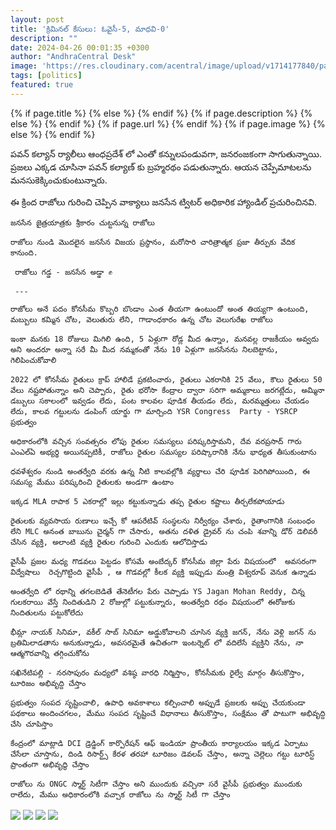 ```yaml
---
layout: post
title: 'క్రిమినల్ కేసులు: ఓవైసీ-5, మాధవి-0'
description: ""
date: 2024-04-26 00:01:35 +0300
author: "AndhraCentral Desk"
image: 'https://res.cloudinary.com/acentral/image/upload/v1714177840/pawank/razolepawan_wehmpe.jpg'
tags: [politics]
featured: true
---
```


<meta content="{{ site.title }}" property="og:site_name">
{% if page.title %}
  <meta content="{{ page.title }}" property="og:title">
{% else %}
  <meta content="{{ site.title }}" property="og:title">
{% endif %}
{% if page.description %}
  <meta content="{{ page.description }}" property="og:description">
{% else %}
  <meta content="{{ site.description }}" property="og:description">
{% endif %}
{% if page.url %}
  <meta content="{{ site.url }}{{ page.url }}" property="og:url">
{% endif %}
{% if page.image %}
  <meta content="https://res.cloudinary.com/acentral/image/upload/v1714177840/pawank/razolepawan_wehmpe.jpg" property="og:image">
{% else %}
  <meta content="{{ site.url }}/images/og.png" property="og:image">
{% endif %}

పవన్ కల్యాన్ ర్యాలీలు ఆంధప్రదేశ్ లో ఎంతో కన్నులపండువగా, జనరంజకంగా సాగుతున్నాయి. ప్రజలు ఎక్కడ చూసినా పవన్ కల్యాణ్ కు బ్రహ్మరథం పడుతున్నారు. ఆయన చెప్పేమాటలను మనసుకెక్కించుకుంటున్నారు.

ఈ క్రింద రాజోలు గురించి చెప్పిన వాక్యాలు జనసేన ట్విటర్ అధికారిక హ్యాండిల్ ప్రచురించినవి.

```
జనసేన జైత్రయాత్రకు శ్రీకారం చుట్టనున్న రాజోలు

రాజోలు నుండి మొదలైన జనసేన విజయ ప్రస్థానం, మరోసారి చారిత్రాత్మక ప్రజా తీర్పుకు వేదిక కానుంది.

 రాజోలు గడ్డ - జనసేన అడ్డా ✊

 ---

రాజోలు అనే పదం కోనసీమ కొబ్బరి బొండాం ఎంత తీయగా ఉంటుందో అంత తియ్యగా ఉంటుంది, మబ్బులు కమ్మిన చోట, వెలుతురు లేని, గాడాంధకారం ఉన్న చోట వెలుగురేఖ రాజోలు

ఇంకా మనకు 18 రోజులు మిగిలి ఉంది, 5 ఏళ్లుగా రోడ్ల మీద ఉన్నాం, మనవల్ల రాజకీయం అవ్వదు అని అందరూ అన్నా సరే మీ మీద నమ్మకంతో నేను 10 ఏళ్లుగా జనసేనను నిలబెట్టాను, గెలిపించుకోవాలి

2022 లో కోనసీమ రైతులు క్రాప్ హాలిడే ప్రకటించారు, రైతులు ఎకరానికి 25 వేలు, కౌలు రైతులు 50 వేలు నష్టపోతున్నాం అని చెప్పారు, రైతు భరోసా కేంద్రాల ద్వారా సరిగా అమ్మకాలు జరగట్లేదు, అమ్మినా డబ్బులు సకాలంలో ఇవ్వడం లేదు, పంట కాలవల పూడిక తీయడం లేదు, మరమ్మత్తులు చేయడం లేదు, కాలవ గట్టులను డంపింగ్ యార్డు గా మార్చింది YSR Congress  Party - YSRCP ప్రభుత్వం

అధికారంలోకి వచ్చిన సంవత్సరం లోపు రైతుల సమస్యలు పరిష్కరిస్తామని, దేవ వరప్రసాద్ గారు ఎంఎల్ఏ అభ్యర్థి అయినప్పటికీ, రాజోలు రైతుల సమస్యల పరిష్కారానికి నేను భాధ్యత తీసుకుంటాను

ధవళేశ్వరం నుండి అంతర్వేది వరకు ఉన్న నీటి కాలవల్లోకి వ్యర్థాలు చేరి పూడిక పెరిగిపోయింది, ఈ సమస్య మేము పరిష్కరించి రైతులకు అండగా ఉంటాం

ఇక్కడ MLA రాపాక 5 ఎకరాల్లో ఇల్లు కట్టుకున్నాడు తప్ప రైతుల కష్టాలు తీర్చలేకపోయాడు

రైతులకు వ్యవసాయ రుణాలు ఇచ్చే కో ఆపరేటివ్ సంస్థలను నిర్వీర్యం చేశారు, రైతాంగానికి సంబంధం లేని MLC అనంత బాబును చైర్మన్ గా చేసారు, అతను దళిత డ్రైవర్ ను చంపి శవాన్ని డోర్ డెలివరీ చేసిన వ్యక్తి, అలాంటి వ్యక్తి రైతుల గురించి ఎందుకు ఆలోచిస్తాడు

వైసీపీ ప్రజల మధ్య గొడవలు పెట్టడం కోసమే అంబేద్కర్ కోనసీమ జిల్లా పేరు విషయంలో  అవసరంగా విద్వేషాలు  రెచ్చగొట్టింది వైసీపీ , ఆ గొడవల్లో కీలక వ్యక్తి ఇప్పుడు మంత్రి విశ్వరూప్ వెనుక ఉన్నాడు

అంతర్వేది లో రథాన్ని తగలబెడితే తేనెటీగల పేరు చెప్పాడు YS Jagan Mohan Reddy, చిన్న గులకరాయి వేస్తే నిందితుడిని 2 రోజుల్లో పట్టుకున్నారు, అంతర్వేది రథం విషయంలో ఈరోజుకు నిందితులను పట్టుకోలేదు

భీమ్లా నాయక్ సినిమా, వకీల్ సాబ్ సినిమా అడ్డుకోవాలని చూసిన వ్యక్తి జగన్, నేను వెళ్లి జగన్ ను బ్రతిమిలాడతాను అనుకున్నాడు, అవసరమైతే ఉచితంగా ఇంటర్నెట్ లో వదిలేసే వ్యక్తిని నేను, నా ఆత్మగౌరవాన్ని తగ్గించుకోను

సఖినేటిపల్లి - నరసాపురం మధ్యలో వశిష్ఠ వారధి నిర్మిస్తాం, కోనసీమకు రైల్వే మార్గం తీసుకొస్తాం, టూరిజం అభివృద్ది చేస్తాం

ప్రభుత్వం సంపద సృష్టించాలి, ఉపాధి అవకాశాలు కల్పించాలి అప్పుడే ప్రజలకు అప్పు చేయకుండా పథకాలు అందించగలం, మేము సంపద సృష్టించే విధానాలు తీసుకొస్తాం, సంక్షేమం తో పాటుగా అభివృద్ది చేసి చూపిస్తాం

కేంద్రంలో మాట్లాడి DCI డ్రెడ్జింగ్ కార్పొరేషన్ ఆఫ్ ఇండియా ప్రాంతీయ కార్యాలయం ఇక్కడ ఏర్పాటు చేసేలా చూస్తాను, దిండి రిసార్ట్స్ కేరళ తరహా టూరిజం డెవలప్ చేస్తాం, అన్నా చెల్లెలు గట్టు టూరిస్ట్ ప్రాంతంగా అభివృద్ధి చేస్తాం

రాజోలు ను ONGC స్మార్ట్ సిటీగా చేస్తాం అని ముందుకు వచ్చినా సరే వైసీపీ ప్రభుత్వం ముందుకు రాలేదు, మేము అధికారంలోకి వచ్చాక రాజోలు ను స్మార్ట్ సిటీ గా చేస్తాం

```

<div class="gallery-box">
  <div class="gallery">
    <img src="https://res.cloudinary.com/acentral/image/upload/v1714177706/pawank/GMGjJANXAAAFDVS_cwzbgb.jpg" loading="lazy">
    <img src="https://res.cloudinary.com/acentral/image/upload/v1714177706/pawank/GMGjJANXAAAFDVS_cwzbgb.jpg" loading="lazy">
    <img src="https://res.cloudinary.com/acentral/image/upload/v1714177708/pawank/GMGjJESXgAAxTsx_ohlucg.jpg" loading="lazy">
    <img src="https://res.cloudinary.com/acentral/image/upload/v1714177711/pawank/GMGjJEgXwAE61nN_o2dw1l.jpg" loading="lazy">
  </div>
</div>